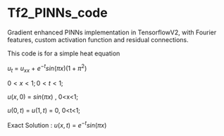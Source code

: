 # Tf2_PINNs_code
Gradient enhanced PINNs implementation in TensorflowV2, with Fourier features, custom activation function and residual connections.

This code is for a simple heat equation

$u_{t}$ = $u_{xx}$ + $e^{-t}sin(\pi x)(1+\pi^{2})$          

$0<x<1 ;  0<t<1$;

$u(x,0)$ = $sin(\pi x)$ , 0<x<1;

$u(0,t)$ =  $u(1,t)$ = $0$, 0<t<1;

Exact Solution : $u(x,t)$ = $e^{-t}sin(\pi x)$
